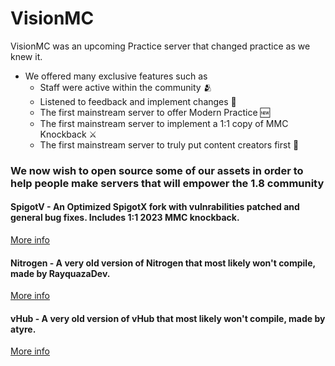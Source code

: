 # VisionMC
VisionMC was an upcoming Practice server that changed practice as we knew it.

- We offered many exclusive features such as
  - Staff were active within the community 🫂
  - Listened to feedback and implement changes 🎉
  - The first mainstream server to offer Modern Practice 🆕
  - The first mainstream server to implement a 1:1 copy of MMC Knockback ⚔️
  - The first mainstream server to truly put content creators first 🎥

### We now wish to open source some of our assets in order to help people make servers that will empower the 1.8 community

#### SpigotV - An Optimized SpigotX fork with vulnrabilities patched and general bug fixes. Includes 1:1 2023 MMC knockback.
[More info](https://github.com/VisionMCNetwork/SpigotV)

#### Nitrogen - A very old version of Nitrogen that most likely won't compile, made by RayquazaDev.
[More info](https://github.com/VisionMCNetwork/Nitrogen)

#### vHub - A very old version of vHub that most likely won't compile, made by atyre.
[More info](https://github.com/VisionMCNetwork/vHub)
